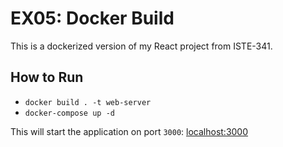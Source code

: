 # EX05: Docker Build
This is a dockerized version of my React project from ISTE-341.

## How to Run
- `docker build . -t web-server`
- `docker-compose up -d`

This will start the application on port `3000`: [localhost:3000](http://localhost:3000)
